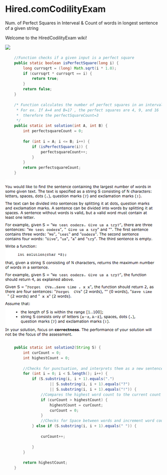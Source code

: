 # Hired.comCodilityExam
Num. of Perfect Squares in Interveal &amp; Count of words in longest sentence of a given string


Welcome to the HiredCodilityExam wiki!


![](https://github.com/markshepherdc/HiredCodilityExam/blob/master/Solution1.png)

```java
	//Function checks if a given input is a perfect square
	public static boolean isPerfectSquare(long i) {
		long currsqrt = (long) Math.sqrt(i * 1.0);
		if (currsqrt * currsqrt == i) {
			return true;
		}
		return false;
	}

	/* Function calculates the number of perfect squares in an interval [A,B]
	 * For ex. If A=4 and B=17 , the perfect squares are 4, 9, and 16
	 *  therefore the perfectSquareCount=3
	 */
	public static int solution(int A, int B) {
		int perfectsquareCount = 0;

		for (int i = A; i <= B; i++) {
			if (isPerfectSquare(i)) {
				perfectsquareCount++;
			}
		}
		return perfectsquareCount;
	}


```

![](https://github.com/markshepherdc/Hired.comCodilityExam/blob/master/Solution2.png)


```java
	public static int solution2(String S) {
		int curCount = 0;
		int highestCount = 0;

		//Checks for punctuation, and interprets them as a new sentence
		for (int i = 0; i < S.length(); i++) {
			if (S.substring(i, i + 1).equals(".")
					|| S.substring(i, i + 1).equals("?")
					|| S.substring(i, i + 1).equals("!")) {
				//Compares the highest word count to the current count 
				if (curCount > highestCount) {
					highestCount = curCount;
					curCount = 0;
				}
				//Checks for Space between words and increment word count
			} else if (S.substring(i, i + 1).equals(" ")) {

				curCount++;

			}
		}

		return highestCount;
	}

```
